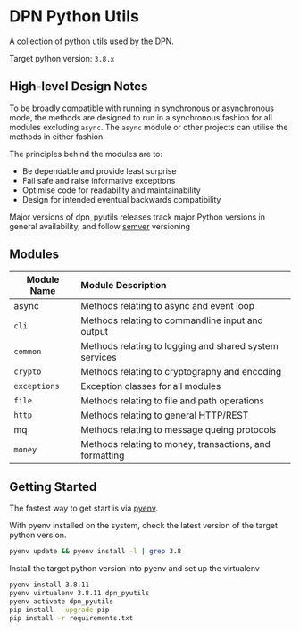 # DPN Python Utils

A collection of python utils used by the DPN.

Target python version: ```3.8.x```

## High-level Design Notes

To be broadly compatible with running in synchronous or asynchronous mode, the methods
are designed to run in a synchronous fashion for all modules excluding ```async```.
The ```async``` module or other projects can utilise the methods in either fashion.

The principles behind the modules are to:
 * Be dependable and provide least surprise
 * Fail safe and raise informative exceptions
 * Optimise code for readability and maintainability
 * Design for intended eventual backwards compatibility

Major versions of dpn_pyutils releases track major Python versions in general
availability, and follow [semver](https://semver.org/) versioning

## Modules

| Module Name      | Module Description                                      |
| ---------------- | :------------------------------------------------------ |
| async            | Methods relating to async and event loop                |
| ```cli```        | Methods relating to commandline input and output        |
| ```common```     | Methods relating to logging and shared system services  |
| ```crypto```     | Methods relating to cryptography and encoding           |
| ```exceptions``` | Exception classes for all modules                       |
| ```file```       | Methods relating to file and path operations            |
| ```http```       | Methods relating to general HTTP/REST                   |
| mq               | Methods relating to message queing protocols            |
| ```money```      | Methods relating to money, transactions, and formatting |


## Getting Started

The fastest way to get start is via [pyenv](https://realpython.com/intro-to-pyenv/). 

With pyenv installed on the system, check the latest version of the target python version. 
```bash
pyenv update && pyenv install -l | grep 3.8
```

Install the target python version into pyenv and set up the virtualenv
```bash
pyenv install 3.8.11
pyenv virtualenv 3.8.11 dpn_pyutils
pyenv activate dpn_pyutils
pip install --upgrade pip
pip install -r requirements.txt
```


